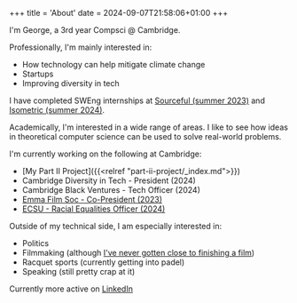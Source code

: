 +++
title = 'About'
date = 2024-09-07T21:58:06+01:00
+++

I'm George, a 3rd year Compsci @ Cambridge.

Professionally, I'm mainly interested in:
- How technology can help mitigate climate change
- Startups
- Improving diversity in tech

I have completed SWEng internships at [Sourceful (summer 2023)](https://sourceful.com) and [Isometric (summer 2024)](https://isometric.com).

Academically, I'm interested in a wide range of areas. I like to see how ideas in theoretical computer science can be used to solve real-world problems.

I'm currently working on the following at Cambridge:
- [My Part II Project]({{<relref "part-ii-project/_index.md">}})
- Cambridge Diversity in Tech - President (2024)
- Cambridge Black Ventures - Tech Officer (2024)
- [Emma Film Soc - Co-President (2023)](https://instagram.com/emmafilmsoc/)
- [ECSU - Racial Equalities Officer (2024)](/images/RunnerUp_GeorgePool.png)

Outside of my technical side, I am especially interested in: 
- Politics
- Filmmaking (although [I've never gotten close to finishing a film](https://x.com/barbieheimer/status/1830760816221561215))
- Racquet sports (currently getting into padel)
- Speaking (still pretty crap at it)

Currently more active on [LinkedIn](https://linkedin.com/in/georgepool)